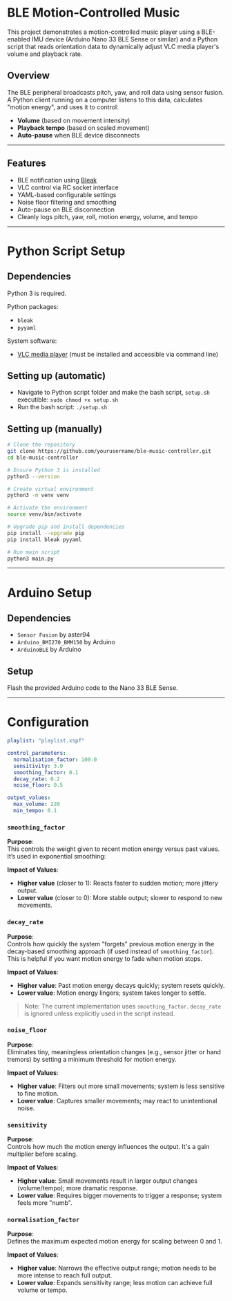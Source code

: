# BLE Motion-Controlled Music

This project demonstrates a motion-controlled music player using a BLE-enabled IMU device (Arduino Nano 33 BLE Sense or similar) and a Python script that reads orientation data to dynamically adjust VLC media player's volume and playback rate.

## Overview

The BLE peripheral broadcasts pitch, yaw, and roll data using sensor fusion. A Python client running on a computer listens to this data, calculates "motion energy", and uses it to control:

- **Volume** (based on movement intensity)
- **Playback tempo** (based on scaled movement)
- **Auto-pause** when BLE device disconnects

---

## Features

- BLE notification using [Bleak](https://github.com/hbldh/bleak)
- VLC control via RC socket interface
- YAML-based configurable settings
- Noise floor filtering and smoothing
- Auto-pause on BLE disconnection
- Cleanly logs pitch, yaw, roll, motion energy, volume, and tempo

---

# Python Script Setup

## Dependencies

Python 3 is required.

Python packages:
- `bleak`
- `pyyaml`

System software:
- [VLC media player](https://www.videolan.org/vlc/) (must be installed and accessible via command line)

## Setting up (automatic)

- Navigate to Python script folder and make the bash script, `setup.sh` executible: `sudo chmod +x setup.sh`
- Run the bash script: `./setup.sh`

## Setting up (manually)

```bash
# Clone the repository
git clone https://github.com/yourusername/ble-music-controller.git
cd ble-music-controller

# Ensure Python 3 is installed
python3 --version

# Create virtual environment
python3 -m venv venv

# Activate the environment
source venv/bin/activate

# Upgrade pip and install dependencies
pip install --upgrade pip
pip install bleak pyyaml

# Run main script
python3 main.py
```

---

# Arduino Setup

## Dependencies

- `Sensor Fusion` by aster94
- `Arduino_BMI270_BMM150` by Arduino
- `ArduinoBLE` by Arduino

## Setup

Flash the provided Arduino code to the Nano 33 BLE Sense.

---

# Configuration

```yaml
playlist: "playlist.xspf"

control_parameters:
  normalisation_factor: 100.0
  sensitivity: 3.0
  smoothing_factor: 0.1
  decay_rate: 0.2
  noise_floor: 0.5

output_values:
  max_volume: 220
  min_tempo: 0.1
```

### `smoothing_factor`

**Purpose**:  
This controls the weight given to recent motion energy versus past values. It’s used in exponential smoothing:

**Impact of Values**:
- **Higher value** (closer to 1): Reacts faster to sudden motion; more jittery output.
- **Lower value** (closer to 0): More stable output; slower to respond to new movements.


### `decay_rate`

**Purpose**:  
Controls how quickly the system "forgets" previous motion energy in the decay-based smoothing approach (if used instead of `smoothing_factor`). This is helpful if you want motion energy to fade when motion stops.

**Impact of Values**:
- **Higher value**: Past motion energy decays quickly; system resets quickly.
- **Lower value**: Motion energy lingers; system takes longer to settle.

> Note: The current implementation uses `smoothing_factor`. `decay_rate` is ignored unless explicitly used in the script instead.


### `noise_floor`

**Purpose**:  
Eliminates tiny, meaningless orientation changes (e.g., sensor jitter or hand tremors) by setting a minimum threshold for motion energy.

**Impact of Values**:
- **Higher value**: Filters out more small movements; system is less sensitive to fine motion.
- **Lower value**: Captures smaller movements; may react to unintentional noise.


### `sensitivity`

**Purpose**:  
Controls how much the motion energy influences the output. It's a gain multiplier before scaling.

**Impact of Values**:
- **Higher value**: Small movements result in larger output changes (volume/tempo); more dramatic response.
- **Lower value**: Requires bigger movements to trigger a response; system feels more "numb".


### `normalisation_factor`

**Purpose**:  
Defines the maximum expected motion energy for scaling between 0 and 1.

**Impact of Values**:
- **Higher value**: Narrows the effective output range; motion needs to be more intense to reach full output.
- **Lower value**: Expands sensitivity range; less motion can achieve full volume or tempo.
  
